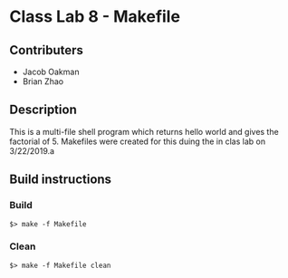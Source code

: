 # Class Lab 8 - Makefile

## Contributers
* Jacob Oakman
* Brian Zhao

## Description
This is a multi-file shell program which returns hello world and gives the factorial of 5. Makefiles were created for this duing the in clas lab on 3/22/2019.a

## Build instructions
### Build

```
$> make -f Makefile
```

### Clean

```
$> make -f Makefile clean
```

